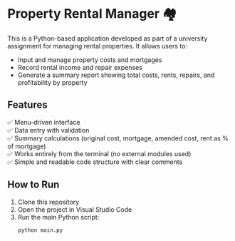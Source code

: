 # Property Rental Manager 🏘️

This is a Python-based application developed as part of a university assignment for managing rental properties. It allows users to:

- Input and manage property costs and mortgages
- Record rental income and repair expenses
- Generate a summary report showing total costs, rents, repairs, and profitability by property

## Features

✅ Menu-driven interface  
✅ Data entry with validation  
✅ Summary calculations (original cost, mortgage, amended cost, rent as % of mortgage)  
✅ Works entirely from the terminal (no external modules used)  
✅ Simple and readable code structure with clear comments  

## How to Run

1. Clone this repository  
2. Open the project in Visual Studio Code  
3. Run the main Python script:
   ```bash
   python main.py
